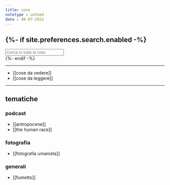 ```yaml
---
title: cose
notetype : unfeed
date : 08-07-2022
---
```


{%- if site.preferences.search.enabled -%}
---
<!-- search bar -->
<div class="block">
    <input class="input is-medium" type="text" placeholder="Cerca in tutte le note" id="search-input" autocomplete="off">
    <div id="search-results" class="search-results"></div>
</div>
<script type="text/javascript" src="/assets/js/vendor/lunr.min.js"></script>
<script src="/assets/js/Search.js"></script>
{%- endif -%}


---

- [[cose da vedere]]
- [[cose da leggere]]

---

## tematiche

### podcast
- [[antropocene]]
- [[the human race]]

### fotografia
- [[fotografia umanista]]

### generali
- [[fumetto]]


